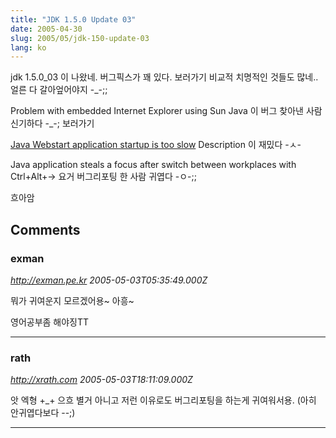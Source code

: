 ```yaml
---
title: "JDK 1.5.0 Update 03"
date: 2005-04-30
slug: 2005/05/jdk-150-update-03
lang: ko
---
```


jdk 1.5.0_03 이 나왔네. 버그픽스가 꽤 있다. 보러가기
비교적 치명적인 것들도 많네.. 얼른 다 갈아엎어야지 -_-;;

Problem with embedded Internet Explorer using Sun Java 
이 버그 찾아낸 사람 신기하다 -_-; 보러가기

[Java Webstart application startup is too slow](http://bugs.sun.com/bugdatabase/view_bug.do?bug_id=6189594) 
Description 이 재밌다 -ㅅ- 

Java application steals a focus after switch between workplaces with 
Ctrl+Alt+->
요거 버그리포팅 한 사람 귀엽다 -ㅇ-;;

흐아암

## Comments

### exman
*http://exman.pe.kr*
*2005-05-03T05:35:49.000Z*

뭐가 귀여운지 모르겠어용~ 아흥~

영어공부좀 해야징TT

---

### rath
*http://xrath.com*
*2005-05-03T18:11:09.000Z*

앗 엑형 +_+ 으흐 별거 아니고 저런 이유로도 버그리포팅을 하는게 귀여워서용. (아히 안귀엽다보다 --;)

---


